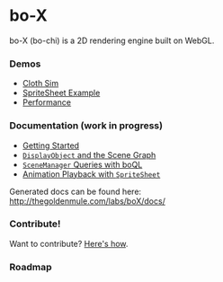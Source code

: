 # bo-X

bo-X (bo-chi) is a 2D rendering engine built on WebGL.

### Demos

* [Cloth Sim](http://thegoldenmule.com/labs/boX/demos/index-fabric.html)
* [SpriteSheet Example](http://thegoldenmule.com/labs/boX/demos/index-wyvern.html)
* [Performance](http://thegoldenmule.com/labs/boX/demos/index-test.html)

### Documentation (work in progress)

* [Getting Started](https://github.com/thegoldenmule/boX/blob/master/md/GettingStarted.md)
* [`DisplayObject` and the Scene Graph](https://github.com/thegoldenmule/boX/blob/master/md/DisplayObject.md)
* [`SceneManager` Queries with boQL](https://github.com/thegoldenmule/boX/blob/master/md/SceneManager.md)
* [Animation Playback with `SpriteSheet`](https://github.com/thegoldenmule/boX/blob/master/md/SpriteSheet.md)

Generated docs can be found here: http://thegoldenmule.com/labs/boX/docs/

### Contribute!

Want to contribute? [Here's how](https://github.com/thegoldenmule/boX/blob/master/md/Contribute.md).

### Roadmap